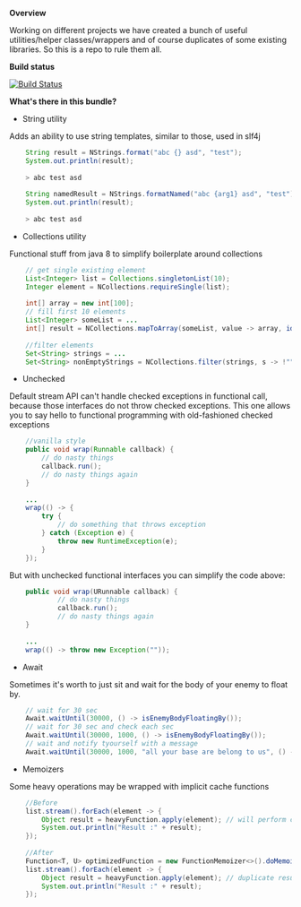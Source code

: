 **Overview**

Working on different projects we have created a bunch of useful 
utilities/helper classes/wrappers and of course duplicates of some 
existing libraries. So this is a repo to rule them all.

**Build status**

[![Build Status](https://travis-ci.org/nginate/commons-lang.svg?branch=master)](https://travis-ci.org/nginate/commons-lang)

**What's there in this bundle?**

* String utility

Adds an ability to use string templates, similar to those, used in slf4j

```java
    String result = NStrings.format("abc {} asd", "test");
    System.out.println(result);
    
    > abc test asd
    
    String namedResult = NStrings.formatNamed("abc {arg1} asd", "test");
    System.out.println(result);
    
    > abc test asd
```

* Collections utility

Functional stuff from java 8 to simplify boilerplate around collections

```java
    // get single existing element
    List<Integer> list = Collections.singletonList(10);
    Integer element = NCollections.requireSingle(list);
    
    int[] array = new int[100];
    // fill first 10 elements
    List<Integer> someList = ...
    int[] result = NCollections.mapToArray(someList, value -> array, identity());
    
    //filter elements
    Set<String> strings = ...
    Set<String> nonEmptyStrings = NCollections.filter(strings, s -> !"".equals(s));
```

* Unchecked

Default stream API can't handle checked exceptions in functional call, 
because those interfaces do not throw checked exceptions. This one 
allows you to say hello to functional programming with old-fashioned 
checked exceptions

```java
    //vanilla style
    public void wrap(Runnable callback) {
        // do nasty things
        callback.run();
        // do nasty things again
    }
    
    ...
    wrap(() -> {
        try {
            // do something that throws exception
        } catch (Exception e) {
            throw new RuntimeException(e);
        }
    });
```

But with unchecked functional interfaces you can simplify the code above:
```java
    public void wrap(URunnable callback) {
            // do nasty things
            callback.run();
            // do nasty things again
    }
    
    ...
    wrap(() -> throw new Exception(""));        
```

* Await

Sometimes it's worth to just sit and wait for the body of your enemy to
float by.
```java
    // wait for 30 sec
    Await.waitUntil(30000, () -> isEnemyBodyFloatingBy());
    // wait for 30 sec and check each sec
    Await.waitUntil(30000, 1000, () -> isEnemyBodyFloatingBy());
    // wait and notify tyourself with a message
    Await.waitUntil(30000, 1000, "all your base are belong to us", () -> isEnemyBodyFloatingBy());
```

* Memoizers

Some heavy operations may be wrapped with implicit cache functions
```java
    //Before
    list.stream().forEach(element -> {
        Object result = heavyFunction.apply(element); // will perform computing even for duplicate elements
        System.out.println("Result :" + result);
    });
    
    //After
    Function<T, U> optimizedFunction = new FunctionMemoizer<>().doMemoize(heavyFunction);
    list.stream().forEach(element -> {
        Object result = heavyFunction.apply(element); // duplicate results are cached
        System.out.println("Result :" + result);
    });
```